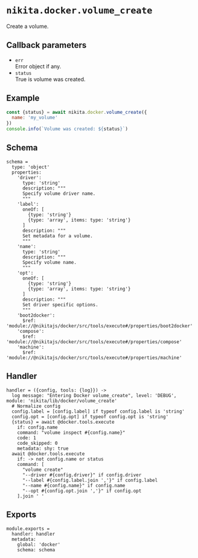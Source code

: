 
# `nikita.docker.volume_create`

Create a volume.

## Callback parameters

* `err`   
  Error object if any.   
* `status`   
  True is volume was created.

## Example

```js
const {status} = await nikita.docker.volume_create({
  name: 'my_volume'
})
console.info(`Volume was created: ${status}`)
```

## Schema

    schema =
      type: 'object'
      properties:
        'driver':
          type: 'string'
          description: """
          Specify volume driver name.
          """
        'label':
          oneOf: [
            {type: 'string'}
            {type: 'array', items: type: 'string'}
          ]
          description: """
          Set metadata for a volume.
          """
        'name':
          type: 'string'
          description: """
          Specify volume name.
          """
        'opt':
          oneOf: [
            {type: 'string'}
            {type: 'array', items: type: 'string'}
          ]
          description: """
          Set driver specific options.
          """
        'boot2docker':
          $ref: 'module://@nikitajs/docker/src/tools/execute#/properties/boot2docker'
        'compose':
          $ref: 'module://@nikitajs/docker/src/tools/execute#/properties/compose'
        'machine':
          $ref: 'module://@nikitajs/docker/src/tools/execute#/properties/machine'

## Handler

    handler = ({config, tools: {log}}) ->
      log message: "Entering Docker volume_create", level: 'DEBUG', module: 'nikita/lib/docker/volume_create'
      # Normalize config
      config.label = [config.label] if typeof config.label is 'string'
      config.opt = [config.opt] if typeof config.opt is 'string'
      {status} = await @docker.tools.execute
        if: config.name
        command: "volume inspect #{config.name}"
        code: 1
        code_skipped: 0
        metadata: shy: true
      await @docker.tools.execute
        if: -> not config.name or status
        command: [
          "volume create"
          "--driver #{config.driver}" if config.driver
          "--label #{config.label.join ','}" if config.label
          "--name #{config.name}" if config.name
          "--opt #{config.opt.join ','}" if config.opt
        ].join ' '

## Exports

    module.exports =
      handler: handler
      metadata:
        global: 'docker'
        schema: schema
